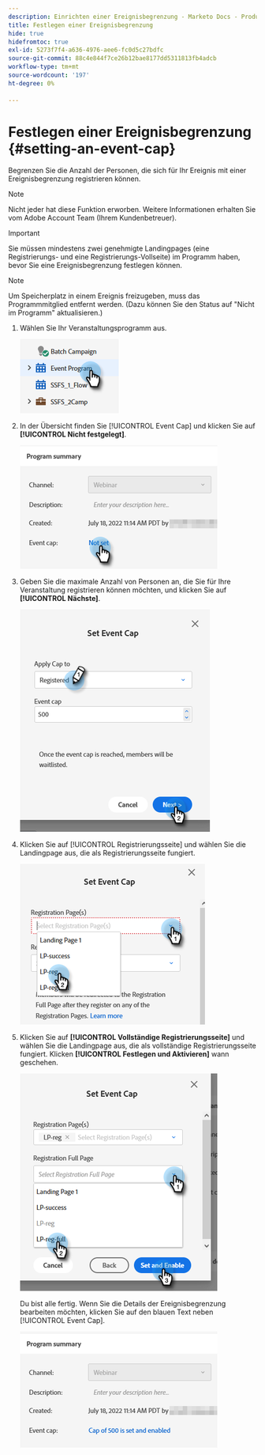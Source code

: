 ```yaml
---
description: Einrichten einer Ereignisbegrenzung - Marketo Docs - Produktdokumentation
title: Festlegen einer Ereignisbegrenzung
hide: true
hidefromtoc: true
exl-id: 5273f7f4-a636-4976-aee6-fc0d5c27bdfc
source-git-commit: 88c4e844f7ce26b12bae8177dd5311813fb4adcb
workflow-type: tm+mt
source-wordcount: '197'
ht-degree: 0%

---
```


# Festlegen einer Ereignisbegrenzung {#setting-an-event-cap}

Begrenzen Sie die Anzahl der Personen, die sich für Ihr Ereignis mit einer Ereignisbegrenzung registrieren können.

>[!NOTE]
>
>Nicht jeder hat diese Funktion erworben. Weitere Informationen erhalten Sie vom Adobe Account Team (Ihrem Kundenbetreuer).

>[!IMPORTANT]
>Sie müssen mindestens zwei genehmigte Landingpages (eine Registrierungs- und eine Registrierungs-Vollseite) im Programm haben, bevor Sie eine Ereignisbegrenzung festlegen können.

>[!NOTE]
>
>Um Speicherplatz in einem Ereignis freizugeben, muss das Programmmitglied entfernt werden. (Dazu können Sie den Status auf &quot;Nicht im Programm&quot; aktualisieren.)

1. Wählen Sie Ihr Veranstaltungsprogramm aus.

   ![](assets/setting-an-event-cap-1.png)

1. In der Übersicht finden Sie [!UICONTROL Event Cap] und klicken Sie auf **[!UICONTROL Nicht festgelegt]**.

   ![](assets/setting-an-event-cap-2.png)

1. Geben Sie die maximale Anzahl von Personen an, die Sie für Ihre Veranstaltung registrieren können möchten, und klicken Sie auf **[!UICONTROL Nächste]**.

   ![](assets/setting-an-event-cap-3.png)

1. Klicken Sie auf [!UICONTROL Registrierungsseite] und wählen Sie die Landingpage aus, die als Registrierungsseite fungiert.

   ![](assets/setting-an-event-cap-4.png)

1. Klicken Sie auf **[!UICONTROL Vollständige Registrierungsseite]** und wählen Sie die Landingpage aus, die als vollständige Registrierungsseite fungiert. Klicken **[!UICONTROL Festlegen und Aktivieren]** wann geschehen.

   ![](assets/setting-an-event-cap-5.png)

   Du bist alle fertig. Wenn Sie die Details der Ereignisbegrenzung bearbeiten möchten, klicken Sie auf den blauen Text neben [!UICONTROL Event Cap].

   ![](assets/setting-an-event-cap-6.png)
